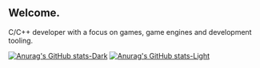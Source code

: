 ## Welcome.

C/C++ developer with a focus on games, game engines and development tooling.

[![Anurag's GitHub stats-Dark](https://github-readme-stats.vercel.app/api/top-langs/?username=FlyMandi&show_icons=true&theme=merko#gh-dark-mode-only)](https://github.com/anuraghazra/github-readme-stats#gh-dark-mode-only)
[![Anurag's GitHub stats-Light](https://github-readme-stats.vercel.app/api/top-langs/?username=FlyMandi&show_icons=true&theme=vue#gh-light-mode-only)](https://github.com/anuraghazra/github-readme-stats#gh-light-mode-only)
